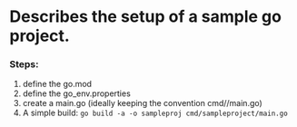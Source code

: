 # Describes the setup of a sample go project.

### Steps:
1. define the go.mod
2. define the go_env.properties
3. create a main.go (ideally keeping the convention cmd/<proj name>/main.go)
4. A simple build: `go build -a -o sampleproj cmd/sampleproject/main.go`


